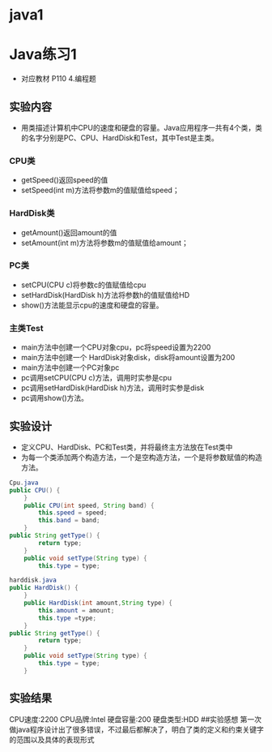 # java1
# Java练习1
* 对应教材 P110 4.编程题

## 实验内容
* 用类描述计算机中CPU的速度和硬盘的容量。Java应用程序一共有4个类，类的名字分别是PC、CPU、HardDisk和Test，其中Test是主类。

### CPU类
* getSpeed()返回speed的值
* setSpeed(int m)方法将参数m的值赋值给speed；

### HardDisk类
* getAmount()返回amount的值
* setAmount(int m)方法将参数m的值赋值给amount；

### PC类
* setCPU(CPU c)将参数c的值赋值给cpu
* setHardDisk(HardDisk h)方法将参数h的值赋值给HD
* show()方法能显示cpu的速度和硬盘的容量。

### 主类Test
* main方法中创建一个CPU对象cpu，pc将speed设置为2200
* main方法中创建一个 HardDisk对象disk，disk将amount设置为200
* main方法中创建一个PC对象pc
* pc调用setCPU(CPU c)方法，调用时实参是cpu
* pc调用setHardDisk(HardDisk h)方法，调用时实参是disk
* pc调用show()方法。

## 实验设计
* 定义CPU、HardDisk、PC和Test类，并将最终主方法放在Test类中
* 为每一个类添加两个构造方法，一个是空构造方法，一个是将参数赋值的构造方法。
```java
Cpu.java
public CPU() {
	}
	public CPU(int speed, String band) {
		this.speed = speed;
		this.band = band;
	}
public String getType() {
		return type;
	}
	public void setType(String type) {
		this.type = type;
```
```java
harddisk.java
public HardDisk() {
	}
	public HardDisk(int amount,String type) {
		this.amount = amount;
		this.type =type;
	}
public String getType() {
		return type;
	}
	public void setType(String type) {
		this.type = type;
	}
```
## 实验结果
CPU速度:2200
CPU品牌:Intel
硬盘容量:200
硬盘类型:HDD
##实验感想
第一次做java程序设计出了很多错误，不过最后都解决了，明白了类的定义和约束关键字的范围以及具体的表现形式
